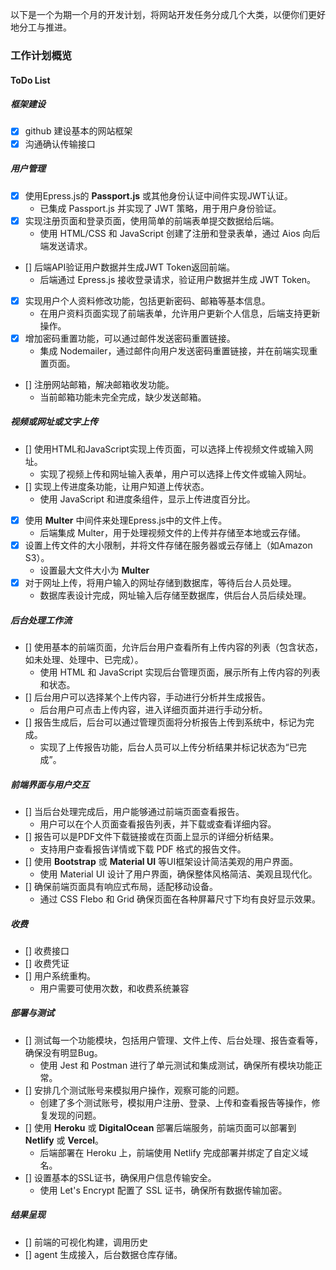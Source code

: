 以下是一个为期一个月的开发计划，将网站开发任务分成几个大类，以便你们更好地分工与推进。

### 工作计划概览

#### ToDo List

##### 框架建设
- [X] github 建设基本的网站框架
- [X] 沟通确认传输接口

##### 用户管理

- [X] 使用Epress.js的 **Passport.js** 或其他身份认证中间件实现JWT认证。
  - 已集成 Passport.js 并实现了 JWT 策略，用于用户身份验证。
- [X] 实现注册页面和登录页面，使用简单的前端表单提交数据给后端。
  - 使用 HTML/CSS 和 JavaScript 创建了注册和登录表单，通过 Aios 向后端发送请求。
- [] 后端API验证用户数据并生成JWT Token返回前端。
  - 后端通过 Epress.js 接收登录请求，验证用户数据并生成 JWT Token。
- [X] 实现用户个人资料修改功能，包括更新密码、邮箱等基本信息。
  - 在用户资料页面实现了前端表单，允许用户更新个人信息，后端支持更新操作。
- [X] 增加密码重置功能，可以通过邮件发送密码重置链接。
  - 集成 Nodemailer，通过邮件向用户发送密码重置链接，并在前端实现重置页面。
- [] 注册网站邮箱，解决邮箱收发功能。
  - 当前邮箱功能未完全完成，缺少发送邮箱。

##### 视频或网址或文字上传

- [] 使用HTML和JavaScript实现上传页面，可以选择上传视频文件或输入网址。
  - 实现了视频上传和网址输入表单，用户可以选择上传文件或输入网址。
- [] 实现上传进度条功能，让用户知道上传状态。
  - 使用 JavaScript 和进度条组件，显示上传进度百分比。
- [X] 使用 **Multer** 中间件来处理Epress.js中的文件上传。
  - 后端集成 Multer，用于处理视频文件的上传并存储至本地或云存储。
- [X] 设置上传文件的大小限制，并将文件存储在服务器或云存储上（如Amazon S3）。
  - 设置最大文件大小为 **Multer**
- [X] 对于网址上传，将用户输入的网址存储到数据库，等待后台人员处理。
  - 数据库表设计完成，网址输入后存储至数据库，供后台人员后续处理。

##### 后台处理工作流

- [] 使用基本的前端页面，允许后台用户查看所有上传内容的列表（包含状态，如未处理、处理中、已完成）。
  - 使用 HTML 和 JavaScript 实现后台管理页面，展示所有上传内容的列表和状态。
- [] 后台用户可以选择某个上传内容，手动进行分析并生成报告。
  - 后台用户可点击上传内容，进入详细页面并进行手动分析。
- [] 报告生成后，后台可以通过管理页面将分析报告上传到系统中，标记为完成。
  - 实现了上传报告功能，后台人员可以上传分析结果并标记状态为“已完成”。

##### 前端界面与用户交互

- [] 当后台处理完成后，用户能够通过前端页面查看报告。
  - 用户可以在个人页面查看报告列表，并下载或查看详细内容。
- [] 报告可以是PDF文件下载链接或在页面上显示的详细分析结果。
  - 支持用户查看报告详情或下载 PDF 格式的报告文件。
- [] 使用 **Bootstrap** 或 **Material UI** 等UI框架设计简洁美观的用户界面。
  - 使用 Material UI 设计了用户界面，确保整体风格简洁、美观且现代化。
- [] 确保前端页面具有响应式布局，适配移动设备。
  - 通过 CSS Flebo 和 Grid 确保页面在各种屏幕尺寸下均有良好显示效果。

##### 收费
- [] 收费接口
- [] 收费凭证
- [] 用户系统重构。
  - 用户需要可使用次数，和收费系统兼容

##### 部署与测试

- [] 测试每一个功能模块，包括用户管理、文件上传、后台处理、报告查看等，确保没有明显Bug。
  - 使用 Jest 和 Postman 进行了单元测试和集成测试，确保所有模块功能正常。
- [] 安排几个测试账号来模拟用户操作，观察可能的问题。
  - 创建了多个测试账号，模拟用户注册、登录、上传和查看报告等操作，修复发现的问题。
- [] 使用 **Heroku** 或 **DigitalOcean** 部署后端服务，前端页面可以部署到 **Netlify** 或 **Vercel**。
  - 后端部署在 Heroku 上，前端使用 Netlify 完成部署并绑定了自定义域名。
- [] 设置基本的SSL证书，确保用户信息传输安全。
  - 使用 Let's Encrypt 配置了 SSL 证书，确保所有数据传输加密。


##### 结果呈现
- [] 前端的可视化构建，调用历史
- [] agent 生成接入，后台数据仓库存储。
